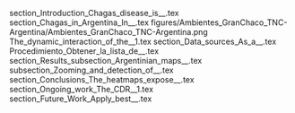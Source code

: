 section_Introduction_Chagas_disease_is__.tex
section_Chagas_in_Argentina_In__.tex
figures/Ambientes_GranChaco_TNC-Argentina/Ambientes_GranChaco_TNC-Argentina.png
The_dynamic_interaction_of_the__1.tex
section_Data_sources_As_a__.tex
Procedimiento_Obtener_la_lista_de__.tex
section_Results_subsection_Argentinian_maps__.tex
subsection_Zooming_and_detection_of__.tex
section_Conclusions_The_heatmaps_expose__.tex
section_Ongoing_work_The_CDR__1.tex
section_Future_Work_Apply_best__.tex